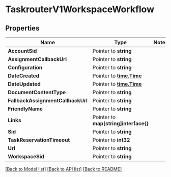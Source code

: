 # TaskrouterV1WorkspaceWorkflow

## Properties
Name | Type | Notes
------------ | ------------- | -------------
**AccountSid** | Pointer to **string** | 
**AssignmentCallbackUrl** | Pointer to **string** | 
**Configuration** | Pointer to **string** | 
**DateCreated** | Pointer to [**time.Time**](time.Time.md) | 
**DateUpdated** | Pointer to [**time.Time**](time.Time.md) | 
**DocumentContentType** | Pointer to **string** | 
**FallbackAssignmentCallbackUrl** | Pointer to **string** | 
**FriendlyName** | Pointer to **string** | 
**Links** | Pointer to **map[string]interface{}** | 
**Sid** | Pointer to **string** | 
**TaskReservationTimeout** | Pointer to **int32** | 
**Url** | Pointer to **string** | 
**WorkspaceSid** | Pointer to **string** | 

[[Back to Model list]](../README.md#documentation-for-models) [[Back to API list]](../README.md#documentation-for-api-endpoints) [[Back to README]](../README.md)


